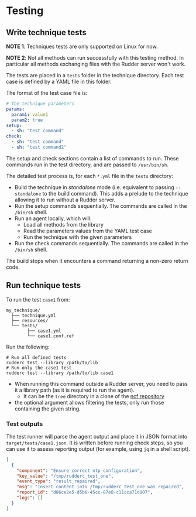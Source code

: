 # Testing

## Write technique tests

**NOTE 1**: Techniques tests are only supported on Linux for now.

**NOTE 2**: Not all methods can run successfully with this testing method.
In particular all methods exchanging files with the Rudder server won't work. 

The tests are placed in a `tests` folder in the technique directory.
Each test case is defined by a YAML file in this folder.

The format of the test case file is:

```yaml
# The technique parameters
params:
  param1: value1
  param2: true
setup:
  - sh: "test command"
check:
  - sh: "test command"
  - sh: "test command2"
```

The setup and check sections contain a list of commands to run.
These commands run in the test directory, and are passed to `/usr/bin/sh`.

The detailed test process is, for each `*.yml` file in the `tests` directory:

* Build the technique in *standalone* mode (i.e. equivalent to passing `--standalone` to the build command). This adds a prelude to the technique allowing it to run without a Rudder server.
* Run the setup commands sequentially. The commands are called in the `/bin/sh` shell.
* Run an agent locally, which will:
    * Load all methods from the library
    * Read the parameters values from the YAML test case
    * Run the technique with the given parameters
* Run the check commands sequentially. The commands are called in the `/bin/sh` shell.

The build stops when it encounters a command returning a non-zero return code.

## Run technique tests

To run the test `case1` from:

```text
my_technique/
  ├── technique.yml
  ├── resources/
  └── tests/
        ├── case1.yml
        └── case1.conf.ref
```

Run the following:

```shell
# Run all defined tests
rudderc test --library /path/to/lib
# Run only the case1 test
rudderc test --library /path/to/lib case1
```

* When running this command outside a Rudder server, you need to pass it a library path
(as it is required to run the agent).
  * It can be the `tree` directory in a clone of the [ncf repository](https://github.com/Normation/ncf/)
* the optional argument allows filtering the tests, only run those containing the given string.

### Test outputs

The test runner will parse the agent output and place it in JSON format into `target/tests/case1.json`.
It is written before running check steps, so you can use it to assess reporting output
(for example, using `jq` in a shell script).

```json
[
  {
    "component": "Ensure correct ntp configuration",
    "key_value": "/tmp/rudderc_test_one",
    "event_type": "result_repaired",
    "msg": "Insert content into /tmp/rudderc_test_one was repaired",
    "report_id": "d86ce2e5-d5b6-45cc-87e8-c11cca71d907",
    "logs": []
  }
]
```
